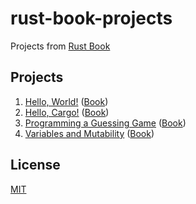 # rust-book-projects

Projects from [Rust Book](https://doc.rust-lang.org/book)

## Projects

1. [Hello, World!](/hello_world) ([Book](https://doc.rust-lang.org/book/ch01-02-hello-world.html))
2. [Hello, Cargo!](/hello_cargo) ([Book](https://doc.rust-lang.org/book/ch01-03-hello-cargo.html))
3. [Programming a Guessing Game](/guessing_game) ([Book](https://doc.rust-lang.org/book/ch02-00-guessing-game-tutorial.html))
4. [Variables and Mutability](/variables) ([Book](https://doc.rust-lang.org/book/ch03-01-variables-and-mutability.html))

## License

[MIT](/LICENSE)

